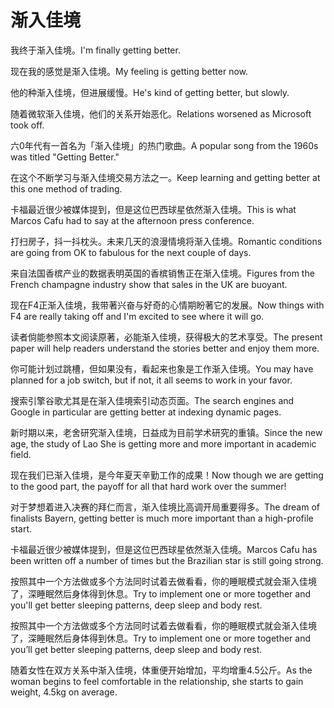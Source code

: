 # 渐入佳境

<p><span class="chinese">我终于渐入佳境。</span><span class="english">I'm finally getting better.</span></p>

<p><span class="chinese">现在我的感觉是渐入佳境。</span><span class="english">My feeling is getting better now.</span></p>

<p><span class="chinese">他的种渐入佳境，但进展缓慢。</span><span class="english">He's kind of getting better, but slowly.</span></p>

<p><span class="chinese">随着微软渐入佳境，他们的关系开始恶化。</span><span class="english">Relations worsened as Microsoft took off.</span></p>

<p><span class="chinese">六0年代有一首名为「渐入佳境」的热门歌曲。</span><span class="english">A popular song from the 1960s was titled "Getting Better."</span></p>

<p><span class="chinese">在这个不断学习与渐入佳境交易方法之一。</span><span class="english">Keep learning and getting better at this one method of trading.</span></p>

<p><span class="chinese">卡福最近很少被媒体提到，但是这位巴西球星依然渐入佳境。</span><span class="english">This is what Marcos Cafu had to say at the afternoon press conference.</span></p>

<p><span class="chinese">打扫房子，抖一抖枕头。未来几天的浪漫情境将渐入佳境。</span><span class="english">Romantic conditions are going from OK to fabulous for the next couple of days.</span></p>

<p><span class="chinese">来自法国香槟产业的数据表明英国的香槟销售正在渐入佳境。</span><span class="english">Figures from the French champagne industry show that sales in the UK are buoyant.</span></p>

<p><span class="chinese">现在F4正渐入佳境，我带著兴奋与好奇的心情期盼著它的发展。</span><span class="english">Now things with F4 are really taking off and I'm excited to see where it will go.</span></p>

<p><span class="chinese">读者倘能参照本文阅读原著，必能渐入佳境，获得极大的艺术享受。</span><span class="english">The present paper will help readers understand the stories better and enjoy them more.</span></p>

<p><span class="chinese">你可能计划过跳槽，但如果没有，看起来也象是工作渐入佳境。</span><span class="english">You may have planned for a job switch, but if not, it all seems to work in your favor.</span></p>

<p><span class="chinese">搜索引擎谷歌尤其是在渐入佳境索引动态页面。</span><span class="english">The search engines and Google in particular are getting better at indexing dynamic pages.</span></p>

<p><span class="chinese">新时期以来，老舍研究渐入佳境，日益成为目前学术研究的重镇。</span><span class="english">Since the new age, the study of Lao She is getting more and more important in academic field.</span></p>

<p><span class="chinese">现在我们已渐入佳境，是今年夏天辛勤工作的成果！</span><span class="english">Now though we are getting to the good part, the payoff for all that hard work over the summer!</span></p>

<p><span class="chinese">对于梦想着进入决赛的拜仁而言，渐入佳境比高调开局重要得多。</span><span class="english">The dream of finalists Bayern, getting better is much more important than a high-profile start.</span></p>

<p><span class="chinese">卡福最近很少被媒体提到，但是这位巴西球星依然渐入佳境。</span><span class="english">Marcos Cafu has been written off a number of times but the Brazilian star is still going strong.</span></p>

<p><span class="chinese">按照其中一个方法做或多个方法同时试着去做看看，你的睡眠模式就会渐入佳境了，深睡眠然后身体得到休息。</span><span class="english">Try to implement one or more together and you'll get better sleeping patterns, deep sleep and body rest.</span></p>

<p><span class="chinese">按照其中一个方法做或多个方法同时试着去做看看，你的睡眠模式就会渐入佳境了，深睡眠然后身体得到休息。</span><span class="english">Try to implement one or more together and you’ll get better sleeping patterns, deep sleep and body rest.</span></p>

<p><span class="chinese">随着女性在双方关系中渐入佳境，体重便开始增加，平均增重4.5公斤。</span><span class="english">As the woman begins to feel comfortable in the relationship, she starts to gain weight, 4.5kg on average.</span></p>

